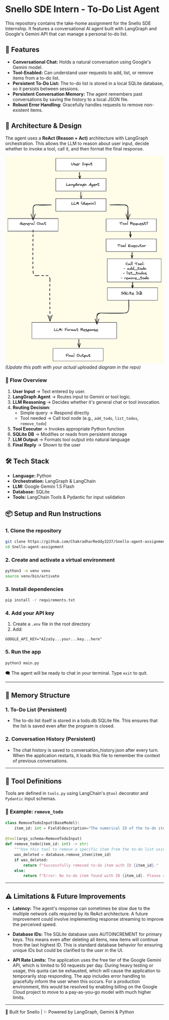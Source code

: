 # Snello SDE Intern - To-Do List Agent

This repository contains the take-home assignment for the Snello SDE Internship. It features a conversational AI agent built with LangGraph and Google's Gemini API that can manage a personal to-do list.

## 🚀 Features

- **Conversational Chat:** Holds a natural conversation using Google's Gemini model.
- **Tool-Enabled:** Can understand user requests to add, list, or remove items from a to-do list.
- **Persistent To-Do List:** The to-do list is stored in a local SQLite database, so it persists between sessions.
- **Persistent Conversation Memory:** The agent remembers past conversations by saving the history to a local JSON file.
- **Robust Error Handling:** Gracefully handles requests to remove non-existent items.

## 🧠 Architecture & Design

The agent uses a **ReAct (Reason + Act)** architecture with LangGraph orchestration. This allows the LLM to reason about user input, decide whether to invoke a tool, call it, and then format the final response.

![To-Do List Agent Architecture](Model.png)  
_(Update this path with your actual uploaded diagram in the repo)_

### 🔄 Flow Overview
1. **User Input** → Text entered by user.
2. **LangGraph Agent** → Routes input to Gemini or tool logic.
3. **LLM Reasoning** → Decides whether it's general chat or tool invocation.
4. **Routing Decision**:
   - Simple query → Respond directly
   - Tool needed → Call tool node (e.g., `add_todo`, `list_todos`, `remove_todo`)
5. **Tool Executor** → Invokes appropriate Python function
6. **SQLite DB** → Modifies or reads from persistent storage
7. **LLM Output** → Formats tool output into natural language
8. **Final Reply** → Shown to the user

## 🛠 Tech Stack

- **Language:** Python
- **Orchestration:** LangGraph & LangChain
- **LLM:** Google Gemini 1.5 Flash
- **Database:** SQLite
- **Tools:** LangChain Tools & Pydantic for input validation

## 📦 Setup and Run Instructions

### 1. Clone the repository
```bash
git clone https://github.com/ChakradharReddy3237/Snello-agent-assignment.git
cd Snello-agent-assignment
```

### 2. Create and activate a virtual environment
```bash
python3 -m venv venv
source venv/bin/activate
```

### 3. Install dependencies
```bash
pip install -r requirements.txt
```

### 4. Add your API key
1. Create a `.env` file in the root directory
2. Add:
```env
GOOGLE_API_KEY="AIzaSy...your...key...here"
```

### 5. Run the app
```bash
python3 main.py
```
🗨️ The agent will be ready to chat in your terminal. Type `exit` to quit.

---

## 🧠 Memory Structure

### 1. To-Do List (Persistent)
- The to-do list itself is stored in a todo.db SQLite file. This ensures that the list is saved even after the program is closed.


### 2. Conversation History (Persistent)
- The chat history is saved to conversation_history.json after every turn. When the application restarts, it loads this file to remember the context of previous conversations.

---

## 🧰 Tool Definitions

Tools are defined in `tools.py` using LangChain's `@tool` decorator and `Pydantic` input schemas.

### 🔨 Example: `remove_todo`
```python
class RemoveTodoInput(BaseModel):
    item_id: int = Field(description="The numerical ID of the to-do item that should be removed.")

@tool(args_schema=RemoveTodoInput)
def remove_todo(item_id: int) -> str:
    """Use this tool to remove a specific item from the to-do list using its ID."""
    was_deleted = database.remove_item(item_id)
    if was_deleted:
        return f"Successfully removed to-do item with ID {item_id}."
    else:
        return f"Error: No to-do item found with ID {item_id}. Please check the ID and try again."
```

---

## ⚠️ Limitations & Future Improvements

- **Latency:** The agent's response can sometimes be slow due to the multiple network calls required by its ReAct architecture. A future improvement could involve implementing response streaming to improve the perceived speed.


- **Database IDs:** The SQLite database uses AUTOINCREMENT for primary keys. This means even after deleting all items, new items will continue from the last highest ID. This is standard database behavior for ensuring unique IDs but could be clarified to the user in the UI.

-   **API Rate Limits:** The application uses the free tier of the Google Gemini API, which is limited to 50 requests per day. During heavy testing or usage, this quota can be exhausted, which will cause the application to temporarily stop responding. The app includes error handling to gracefully inform the user when this occurs. For a production environment, this would be resolved by enabling billing on the Google Cloud project to move to a pay-as-you-go model with much higher limits.

---

🧠 Built for Snello | ✨ Powered by LangGraph, Gemini & Python
